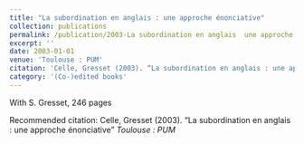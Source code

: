 ```yaml
---
title: "La subordination en anglais : une approche énonciative"
collection: publications
permalink: /publication/2003-La subordination en anglais  une approche énonciative
excerpt: ''
date: 2003-01-01
venue: 'Toulouse : PUM'
citation: 'Celle, Gresset (2003). “La subordination en anglais : une approche énonciative” <i>Toulouse : PUM</i>'
category: '(Co-)edited books'
---
```

With S. Gresset, 246 pages

Recommended citation: Celle, Gresset (2003). “La subordination en anglais : une approche énonciative” <i>Toulouse : PUM</i>